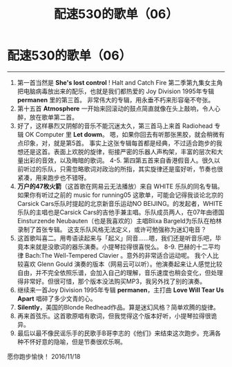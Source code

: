﻿---
layout: post
title:  "配速530的歌单（06）"
categories: blog
description: 可以跑出530配速的音乐
image: running.jpg
--- 


#  配速530的歌单（06）

---
1. 第一首当然是 **She's lost control** ! Halt and Catch Fire 第二季第九集女主角把电脑病毒放出来的配乐，也就是我们都热爱的 Joy Division 1995年专辑 **permanen** 里的第三首。
非常伟大的专辑，用永垂不朽来形容毫不夸张。   
2. 第十五首 **Atmosphere** 一开始来回滚动的鼓点简直就像在头上敲响，令人心醉，放在歌单第二首。
3. 好了，这样暴烈又阴郁的音乐不能沉迷太久，第三首马上来首 Radiohead 专辑 OK Computer 里 **Let dowm**。
嗯，如果你回去有听那张黑胶，就会稍微有点印象，对，就是第5首。
事实上这张专辑每首都是经典，不过适合跑步的我想还是这首。表面上欢脱的旋律，衔接严密的乐器人声构架，丰富的层次和大量出彩的音效，以及晦暗的歌词。
4-5. 第四第五首来自香港假音人。很久以前听过的乐队，只需忽略歌词对政治的所指，其实旋律还是蛮好听，节奏也很紧凑，用来跑步也不错呀。
6. **万户的47枚火箭**（这首歌在网易云无法播放）来自 WHITE 乐队的同名专辑。如果你有听过之前的 music for running05 这歌单，可能会记得我谈论北京的Carsick Cars乐队时提起的北京新音乐运动NO BEIJING。的发起者，WHITE 乐队的主唱也是Carsick Cars的吉他手兼主唱。乐队成员两人，在07年由德国Einsturzende Neubauten（也是我喜欢的）主唱Blixa Bargeld为乐队在柏林录制了首张专辑。
这支乐队风格无法定义，或许可勉强称为迷幻电音？
7. 这首歌叫喜二。用粤语读起来与「起义」同音……嗯，我们还是听音乐吧，毕竟本来就是没歌词的器乐演奏。小提琴拉得很喜悦么。
8-9. 巴赫的十二平均律 Bach:The Well-Tempered Clavier 。意外的非常适合运动呢。
我个人比较喜欢 Glenn Gould 演奏的版本（网易云可以听）。他演奏起来让人感觉比较自由，并不完全依照乐谱，会加入自己的理解，音乐速度也稍会变化，但处理得非常好。但很可惜，那个版本没法购买MP3，我另外找了别的演奏。
10. 继续来一首Joy Division 1995年专辑 **permanen**，主打曲 **Love Will Tear Us Apart** 唱碎了多少文青的心。
11. **Silently**，美国的Blonde Redhead作品。算是迷幻风格？简单欢腾的旋律。
12. 再来首弦乐。这首歌原唱有歌词，但我觉得这个版本好听，小提琴拉得很诡异。
13. 最后以最不像民谣乐手的民歌手B哥李志的《他们》来结束这次跑步。充满各种不怀好意的隐喻，但是节奏很欢乐啊。

愿你跑步愉快！
2016/11/18


